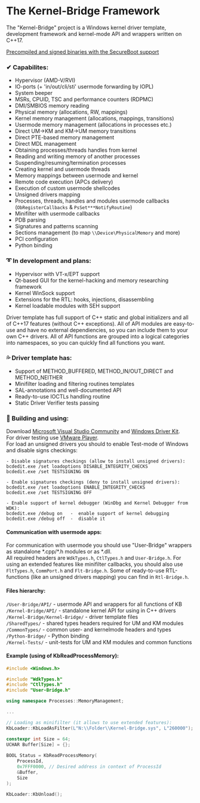 # The Kernel-Bridge Framework
The "Kernel-Bridge" project is a Windows kernel driver template, development framework and
kernel-mode API and wrappers written on C++17.  
  
[Precompiled and signed binaries with the SecureBoot support](https://github.com/HoShiMin/Kernel-Bridge/releases)
  
### ✔ Capabilites:
* Hypervisor (AMD-V/RVI)
* IO-ports (+ 'in/out/cli/sti' usermode forwarding by IOPL)
* System beeper
* MSRs, CPUID, TSC and performance counters (RDPMC)
* DMI/SMBIOS memory reading
* Physical memory (allocations, RW, mappings)
* Kernel memory management (allocations, mappings, transitions)
* Usermode memory management (allocations in processes etc.)
* Direct UM->KM and KM->UM memory transitions
* Direct PTE-based memory management
* Direct MDL management
* Obtaining processes/threads handles from kernel
* Reading and writing memory of another processes
* Suspending/resuming/termination processes
* Creating kernel and usermode threads
* Memory mappings between usermode and kernel
* Remote code execution (APCs delivery)
* Execution of custom usermode shellcodes
* Unsigned drivers mapping
* Processes, threads, handles and modules usermode callbacks (`ObRegisterCallbacks` & `PsSet***NotifyRoutine`)
* Minifilter with usermode callbacks
* PDB parsing
* Signatures and patterns scanning
* Sections management (to map `\\Device\PhysicalMemory` and more)
* PCI configuration
* Python binding
  
### ➰ In development and plans:
* Hypervisor with VT-x/EPT support
* Qt-based GUI for the kernel-hacking and memory researching framework
* Kernel WinSock support
* Extensions for the RTL: hooks, injections, disassembling
* Kernel loadable modules with SEH support
  
Driver template has full support of C++ static and global initializers and all of C++17 features (without C++ exceptions). All of API modules are easy-to-use and have no external dependiencies, so you can include them to your own C++ drivers. All of API functions are grouped into a logical categories into namespaces, so you can quickly find all functions you want.
  
### 💦 Driver template has:
* Support of METHOD_BUFFERED, METHOD_IN/OUT_DIRECT and METHOD_NEITHER
* Minifilter loading and filtering routines templates
* SAL-annotations and well-documented API
* Ready-to-use IOCTLs handling routine
* Static Driver Verifier tests passing
  
### 💨 Building and using:  
Download [Microsoft Visual Studio Community](https://visualstudio.microsoft.com/downloads/) and [Windows Driver Kit](https://docs.microsoft.com/en-us/windows-hardware/drivers/download-the-wdk).  
For driver testing use [VMware Player](https://my.vmware.com/en/web/vmware/free#desktop_end_user_computing/vmware_workstation_player/14_0).  
For load an unsigned drivers you should to enable Test-mode of Windows and disable signs checkings:
```
- Disable signatures checkings (allow to install unsigned drivers):
bcdedit.exe /set loadoptions DISABLE_INTEGRITY_CHECKS
bcdedit.exe /set TESTSIGNING ON

- Enable signatures checkings (deny to install unsigned drivers):
bcdedit.exe /set loadoptions ENABLE_INTEGRITY_CHECKS
bcdedit.exe /set TESTSIGNING OFF

- Enable support of kernel debugger (WinDbg and Kernel Debugger from WDK):
bcdedit.exe /debug on   -  enable support of kernel debugging
bcdedit.exe /debug off  -  disable it
```
  
#### Communication with usermode apps:  
For communication with usermode you should use "User-Bridge" wrappers as standalone \*.cpp/\*.h modules or as \*.dll.  
All required headers are `WdkTypes.h`, `CtlTypes.h` and `User-Bridge.h`. For using an extended features like minifilter callbacks, you should also use `FltTypes.h`, `CommPort.h` and `Flt-Bridge.h`. Some of ready-to-use RTL-functions (like an unsigned drivers mapping) you can find in `Rtl-Bridge.h`.
  
#### Files hierarchy:
`/User-Bridge/API/` - usermode API and wrappers for all functions of KB  
`/Kernel-Bridge/API/` - standalone kernel API for using in C++ drivers  
`/Kernel-Bridge/Kernel-Bridge/` - driver template files  
`/SharedTypes/` - shared types headers required for UM and KM modules  
`/CommonTypes/` - common user- and kernelmode headers and types  
`/Python-Bridge/` - Python binding  
`/Kernel-Tests/` - unit-tests for UM and KM modules and common functions  
  
#### Example (using of KbReadProcessMemory):
```cpp
#include <Windows.h>

#include "WdkTypes.h"
#include "CtlTypes.h"
#include "User-Bridge.h"

using namespace Processes::MemoryManagement;

...

// Loading as minifilter (it allows to use extended features):
KbLoader::KbLoadAsFilter(L"N:\\Folder\\Kernel-Bridge.sys", L"260000");

constexpr int Size = 64;
UCHAR Buffer[Size] = {};
 
BOOL Status = KbReadProcessMemory(
    ProcessId,
    0x7FFF0000, // Desired address in context of ProcessId
    &Buffer,
    Size
);

KbLoader::KbUnload();
```

